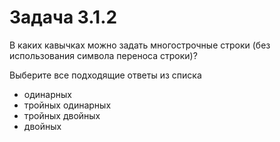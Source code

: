 # Задача 3.1.2

В каких кавычках можно задать многострочные строки (без использования символа переноса строки)?

Выберите все подходящие ответы из списка

- одинарных
- тройных одинарных
- тройных двойных
- двойных
